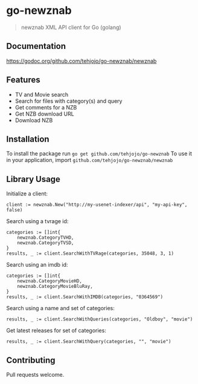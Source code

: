 # go-newznab

> newznab XML API client for Go (golang)

## Documentation
https://godoc.org/github.com/tehjojo/go-newznab/newznab

## Features
- TV and Movie search
- Search for files with category(s) and query
- Get comments for a NZB
- Get NZB download URL
- Download NZB

## Installation
To install the package run `go get github.com/tehjojo/go-newznab`
To use it in your application, import `github.com/tehjojo/go-newznab/newznab`

## Library Usage

Initialize a client:
```
client := newznab.New("http://my-usenet-indexer/api", "my-api-key", false)

```

Search using a tvrage id:
```
categories := []int{
    newznab.CategoryTVHD,
    newznab.CategoryTVSD,
} 
results, _ := client.SearchWithTVRage(categories, 35048, 3, 1)
```

Search using an imdb id:
```
categories := []int{
    newznab.CategoryMovieHD,
    newznab.CategoryMovieBluRay,
} 
results, _ := client.SearchWithIMDB(categories, "0364569")
```

Search using a name and set of categories:
```
results, _ := client.SearchWithQueries(categories, "Oldboy", "movie")
```

Get latest releases for set of categories:
```
results, _ := client.SearchWithQuery(categories, "", "movie")
```

## Contributing
Pull requests welcome.
